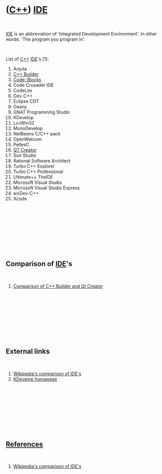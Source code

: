



 

 

 

 

 

([C++](Cpp.htm)) [IDE](CppIde.htm)
==================================

 

[IDE](CppIde.htm) is an abbreviation of 'Integrated Development
Environment'. In other words: 'The program you program in'.

 

List of [C++](Cpp.htm) [IDE](CppIde.htm)'s \[1\]:

1.  Anjuta
2.  [C++ Builder](CppBuilder.htm)
3.  [Code::Blocks](CppCodeBlocks.htm)
4.  Code Crusader IDE
5.  CodeLite
6.  Dev-C++
7.  Eclipse CDT
8.  Geany
9.  GNAT Programming Studio
10. KDevelop
11. LccWin32
12. MonoDevelop
13. NetBeans C/C++ pack
14. OpenWatcom
15. PellesC
16. [QT Creator](CppQtCreator.htm)
17. Sun Studio
18. Rational Software Architect
19. Turbo C++ Explorer
20. Turbo C++ Professional
21. Ultimate++ TheIDE
22. Microsoft Visual Studio
23. Microsoft Visual Studio Express
24. wxDev-C++
25. Xcode

 

 

 

 

 

Comparison of [IDE](CppIde.htm)'s
---------------------------------

 

1.  [Comparison of C++ Builder and Qt
    Creator](CppCompareCppBuilderAndQtCreator.htm)

 

 

 

 

 

External links
--------------

 

1.  [Wikipedia's comparison of
    IDE's](http://en.wikipedia.org/wiki/Comparison_of_integrated_development_environments#C.2FC.2B.2B)
2.  [KDevelop homapage](http://www.kdevelop.org)

 

 

 

 

 

[References](CppReferences.htm)
-------------------------------

 

1.  [Wikipedia's comparison of
    IDE's](http://en.wikipedia.org/wiki/Comparison_of_integrated_development_environments#C.2FC.2B.2B)

 

 

 

 

 





 



